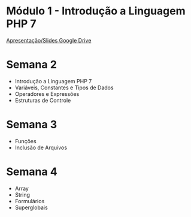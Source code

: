 # Módulo 1 - Introdução a Linguagem PHP 7

[Apresentação/Slides Google Drive](https://docs.google.com/presentation/d/1vdQQJ-4EwzBSwlaxhvH3LhbnfkncV3nzFKPyozC2ar0/edit?usp=sharing)

# Semana 2
* Introdução a Linguagem PHP 7
* Variáveis, Constantes e Tipos de Dados
* Operadores e Expressões
* Estruturas de Controle

# Semana 3
* Funções
* Inclusão de Arquivos

# Semana 4
* Array
* String
* Formulários
* Superglobais